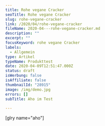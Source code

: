 ```yaml
---
title: Rohe vegane Cracker
seoTitle: Rohe vegane Cracker
slug: rohe-vegane-cracker
link: /2020/04/rohe-vegane-cracker
fileName: 2020-04---rohe-vegane-cracker.md
description: ""
excerpt: ""
focusKeyword: rohe vegane Cracker
labels:
  - Allgemein
type: Artikel
typeName: Produkttest
date: 2020-04-09T12:51:47.000Z
status: draft
isWerbung: false
isAffiliate: false
thumbnailId: "28915"
image: /img/demo.jpg
errors: []
subTitle: Aho im Test
  
---
```


[glry name="aho"]

  